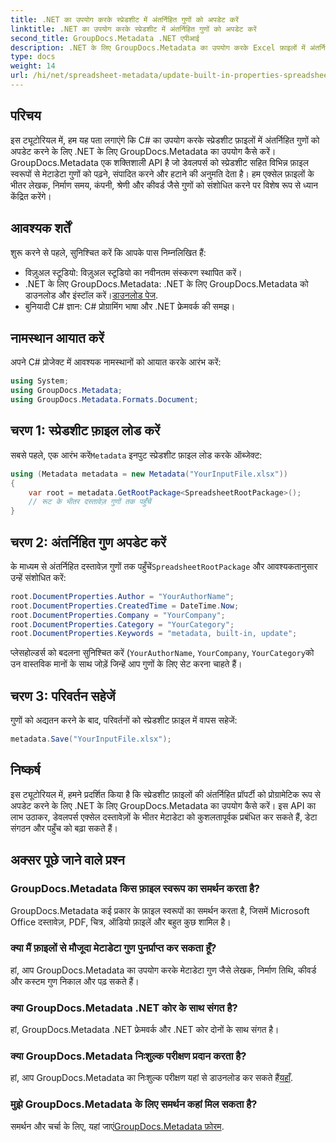 ```yaml
---
title: .NET का उपयोग करके स्प्रेडशीट में अंतर्निहित गुणों को अपडेट करें
linktitle: .NET का उपयोग करके स्प्रेडशीट में अंतर्निहित गुणों को अपडेट करें
second_title: GroupDocs.Metadata .NET एपीआई
description: .NET के लिए GroupDocs.Metadata का उपयोग करके Excel फ़ाइलों में अंतर्निहित मेटाडेटा गुणों को अपडेट करने का तरीका जानें। C# के साथ लेखक, निर्माण समय, कंपनी और बहुत कुछ संशोधित करें।
type: docs
weight: 14
url: /hi/net/spreadsheet-metadata/update-built-in-properties-spreadsheets/
---
```

## परिचय
इस ट्यूटोरियल में, हम यह पता लगाएंगे कि C# का उपयोग करके स्प्रेडशीट फ़ाइलों में अंतर्निहित गुणों को अपडेट करने के लिए .NET के लिए GroupDocs.Metadata का उपयोग कैसे करें। GroupDocs.Metadata एक शक्तिशाली API है जो डेवलपर्स को स्प्रेडशीट सहित विभिन्न फ़ाइल स्वरूपों से मेटाडेटा गुणों को पढ़ने, संपादित करने और हटाने की अनुमति देता है। हम एक्सेल फ़ाइलों के भीतर लेखक, निर्माण समय, कंपनी, श्रेणी और कीवर्ड जैसे गुणों को संशोधित करने पर विशेष रूप से ध्यान केंद्रित करेंगे।
## आवश्यक शर्तें
शुरू करने से पहले, सुनिश्चित करें कि आपके पास निम्नलिखित हैं:
- विज़ुअल स्टूडियो: विज़ुअल स्टूडियो का नवीनतम संस्करण स्थापित करें।
-  .NET के लिए GroupDocs.Metadata: .NET के लिए GroupDocs.Metadata को डाउनलोड और इंस्टॉल करें।[डाउनलोड पेज](https://releases.groupdocs.com/metadata/net/).
- बुनियादी C# ज्ञान: C# प्रोग्रामिंग भाषा और .NET फ्रेमवर्क की समझ।

## नामस्थान आयात करें
अपने C# प्रोजेक्ट में आवश्यक नामस्थानों को आयात करके आरंभ करें:
```csharp
using System;
using GroupDocs.Metadata;
using GroupDocs.Metadata.Formats.Document;
```
## चरण 1: स्प्रेडशीट फ़ाइल लोड करें
 सबसे पहले, एक आरंभ करें`Metadata` इनपुट स्प्रेडशीट फ़ाइल लोड करके ऑब्जेक्ट:
```csharp
using (Metadata metadata = new Metadata("YourInputFile.xlsx"))
{
    var root = metadata.GetRootPackage<SpreadsheetRootPackage>();
    // रूट के भीतर दस्तावेज़ गुणों तक पहुँचें
}
```
## चरण 2: अंतर्निहित गुण अपडेट करें
 के माध्यम से अंतर्निहित दस्तावेज़ गुणों तक पहुँचें`SpreadsheetRootPackage` और आवश्यकतानुसार उन्हें संशोधित करें:
```csharp
root.DocumentProperties.Author = "YourAuthorName";
root.DocumentProperties.CreatedTime = DateTime.Now;
root.DocumentProperties.Company = "YourCompany";
root.DocumentProperties.Category = "YourCategory";
root.DocumentProperties.Keywords = "metadata, built-in, update";
```
प्लेसहोल्डर्स को बदलना सुनिश्चित करें (`YourAuthorName`, `YourCompany`, `YourCategory`को उन वास्तविक मानों के साथ जोड़ें जिन्हें आप गुणों के लिए सेट करना चाहते हैं।
## चरण 3: परिवर्तन सहेजें
गुणों को अद्यतन करने के बाद, परिवर्तनों को स्प्रेडशीट फ़ाइल में वापस सहेजें:
```csharp
metadata.Save("YourInputFile.xlsx");
```

## निष्कर्ष
इस ट्यूटोरियल में, हमने प्रदर्शित किया है कि स्प्रेडशीट फ़ाइलों की अंतर्निहित प्रॉपर्टी को प्रोग्रामेटिक रूप से अपडेट करने के लिए .NET के लिए GroupDocs.Metadata का उपयोग कैसे करें। इस API का लाभ उठाकर, डेवलपर्स एक्सेल दस्तावेज़ों के भीतर मेटाडेटा को कुशलतापूर्वक प्रबंधित कर सकते हैं, डेटा संगठन और पहुँच को बढ़ा सकते हैं।

## अक्सर पूछे जाने वाले प्रश्न
### GroupDocs.Metadata किस फ़ाइल स्वरूप का समर्थन करता है?
GroupDocs.Metadata कई प्रकार के फ़ाइल स्वरूपों का समर्थन करता है, जिसमें Microsoft Office दस्तावेज़, PDF, चित्र, ऑडियो फ़ाइलें और बहुत कुछ शामिल है।
### क्या मैं फ़ाइलों से मौजूदा मेटाडेटा गुण पुनर्प्राप्त कर सकता हूँ?
हां, आप GroupDocs.Metadata का उपयोग करके मेटाडेटा गुण जैसे लेखक, निर्माण तिथि, कीवर्ड और कस्टम गुण निकाल और पढ़ सकते हैं।
### क्या GroupDocs.Metadata .NET कोर के साथ संगत है?
हां, GroupDocs.Metadata .NET फ्रेमवर्क और .NET कोर दोनों के साथ संगत है।
### क्या GroupDocs.Metadata निःशुल्क परीक्षण प्रदान करता है?
 हां, आप GroupDocs.Metadata का निःशुल्क परीक्षण यहां से डाउनलोड कर सकते हैं[यहाँ](https://releases.groupdocs.com/).
### मुझे GroupDocs.Metadata के लिए समर्थन कहां मिल सकता है?
 समर्थन और चर्चा के लिए, यहां जाएं[GroupDocs.Metadata फ़ोरम](https://forum.groupdocs.com/c/metadata/14).